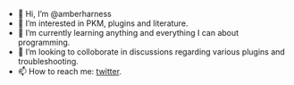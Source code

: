 - 👋 Hi, I’m @amberharness
- 👀 I’m interested in PKM, plugins and literature.
- 🌱 I’m currently learning anything and everything I can about programming.
- 💞️ I’m looking to colloborate in discussions regarding various plugins and troubleshooting.
- 📫 How to reach me: [twitter](http://twitter.com/amberxharness).

<!---
amberharness/amberharness is a ✨ special ✨ repository because its `README.md` (this file) appears on your GitHub profile.
You can click the Preview link to take a look at your changes.
--->
